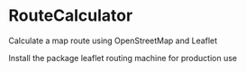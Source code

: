 # RouteCalculator

Calculate a map route using OpenStreetMap and Leaflet


Install the package leaflet routing machine for production use
